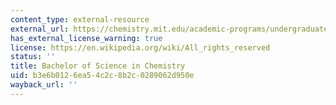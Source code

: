 ```yaml
---
content_type: external-resource
external_url: https://chemistry.mit.edu/academic-programs/undergraduate-programs/chemistry-major-chem-flex/
has_external_license_warning: true
license: https://en.wikipedia.org/wiki/All_rights_reserved
status: ''
title: Bachelor of Science in Chemistry
uid: b3e6b012-6ea5-4c2c-8b2c-0289062d950e
wayback_url: ''
---
```

